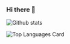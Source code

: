 ### Hi there 👋

![Github stats](https://github-readme-stats.vercel.app/api?username=ibnunazm&show_icons=true&theme)

![Top Languages Card](https://github-readme-stats.vercel.app/api/top-langs/?username=ibnunazm&layout=compact&theme=tokyonight)

<!--
**ibnunazm/ibnunazm** is a ✨ _special_ ✨ repository because its `README.md` (this file) appears on your GitHub profile.

Here are some ideas to get you started:

- 🔭 I’m currently working on ...
- 🌱 I’m currently learning ...
- 👯 I’m looking to collaborate on ...
- 🤔 I’m looking for help with ...
- 💬 Ask me about ...
- 📫 How to reach me: ...
- 😄 Pronouns: ...
- ⚡ Fun fact: ...
-->
